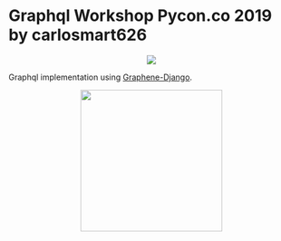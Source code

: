 # Graphql Workshop Pycon.co 2019  by carlosmart626

<p align="center">
  <img src="https://s3.amazonaws.com/carlosmart.co/pycon.2019.jpg">
</p>

Graphql implementation using [Graphene-Django](http://graphene-python.org).

<p align="center">
  <img width="250" src="https://s3.amazonaws.com/carlosmart.co/graphene-logo.png">
</p>

